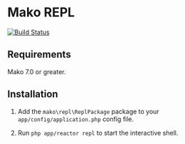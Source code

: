 # Mako REPL

[![Build Status](https://img.shields.io/travis/mako-framework/repl/master.svg?style=flat)](https://travis-ci.org/mako-framework/repl)

## Requirements

Mako 7.0 or greater.

## Installation

1) Add the ```mako\repl\ReplPackage``` package to your ```app/config/application.php``` config file.

2) Run ```php app/reactor repl``` to start the interactive shell.
